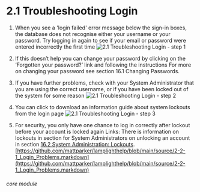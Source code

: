 # 2.1 Troubleshooting Login


1. When you see a &#039;login failed&#039; error message below the sign-in boxes, the database does not recognise either your username or your password. Try logging in again to see if your email or password were entered incorrectly the first time
![2.1 Troubleshooting Login - step 1](2.1_Troubleshooting_Login_im_1.png)

2. If this doesn’t help you can change your password by clicking on the ‘Forgotten your password?’ link and following the instructions
For more on changing your password see section 16.1 Changing Passwords.
3. If you have further problems, check with your System Administrator that you are using the correct username, or if you have been locked out of the system for some reason
![2.1 Troubleshooting Login - step 2](2.1_Troubleshooting_Login_im_2.png)
4. You can click to download an information guide about system lockouts from the login page
![2.1 Troubleshooting Login - step 3](2.1_Troubleshooting_Login_im_3.png)
5. For security, you only have one chance to log in correctly after lockout before your account is locked again
Links:
There is information on lockouts in section for System Administrators on unlocking an account in section [16.2 System Administration: Lockouts](https://lamplight.online/en/help/index/p/16.2.0).
[https://github.com/mattparker/lamplighthelp/blob/main/source/2-2-1_Login_Problems.markdown](https://github.com/mattparker/lamplighthelp/blob/main/source/2-2-1_Login_Problems.markdown)

###### core module
